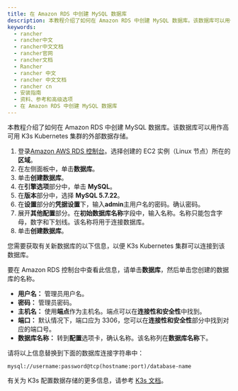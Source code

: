 ```yaml
---
title: 在 Amazon RDS 中创建 MySQL 数据库
description: 本教程介绍了如何在 Amazon RDS 中创建 MySQL 数据库。该数据库可以用作高可用 K3s Kubernetes 集群的外部数据存储。
keywords:
  - rancher
  - rancher中文
  - rancher中文文档
  - rancher官网
  - rancher文档
  - Rancher
  - rancher 中文
  - rancher 中文文档
  - rancher cn
  - 安装指南
  - 资料、参考和高级选项
  - 在 Amazon RDS 中创建 MySQL 数据库
---
```


本教程介绍了如何在 Amazon RDS 中创建 MySQL 数据库。该数据库可以用作高可用 K3s Kubernetes 集群的外部数据存储。

1. 登录[Amazon AWS RDS 控制台](https://console.aws.amazon.com/rds/)。选择创建的 EC2 实例（Linux 节点）所在的**区域**。
1. 在左侧面板中，单击**数据库**。
1. 单击**创建数据库**。
1. 在**引擎选项**部分中，单击 **MySQL**。
1. 在**版本**部分中，选择 **MySQL 5.7.22**。
1. 在**设置**部分的**凭据设置**下，输入**admin**主用户名的密码。确认密码。
1. 展开**其他配置**部分。在**初始数据库名称**字段中，输入名称。名称只能包含字母，数字和下划线。该名称将用于连接数据库。
1. 单击**创建数据库**。

您需要获取有关新数据库的以下信息，以便 K3s Kubernetes 集群可以连接到该数据库。

要在 Amazon RDS 控制台中查看此信息，请单击**数据库**，然后单击您创建的数据库的名称。

- **用户名：** 管理员用户名。
- **密码：** 管理员密码。
- **主机名：** 使用**端点**作为主机名。端点可以在**连接性和安全性**中找到。
- **端口：** 默认情况下，端口应为 3306，您可以在**连接性和安全性**部分中找到对应的端口号。
- **数据库名称：** 转到**配置**选项卡，确认名称。该名称列在**数据库名称**下。

请将以上信息替换到下面的数据库连接字符串中：

```
mysql://username:password@tcp(hostname:port)/database-name
```

有关为 K3s 配置数据存储的更多信息，请参考 [K3s 文档](/docs/k3s/installation/datastore/)。
